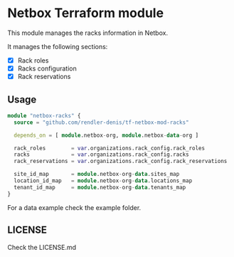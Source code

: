 # Netbox Terraform module

This module manages the racks information in Netbox.

It manages the following sections:

- [x] Rack roles
- [x] Racks configuration
- [x] Rack reservations

## Usage

```terraform
module "netbox-racks" {
  source = "github.com/rendler-denis/tf-netbox-mod-racks"

  depends_on = [ module.netbox-org, module.netbox-data-org ]

  rack_roles        = var.organizations.rack_config.rack_roles
  racks             = var.organizations.rack_config.racks
  rack_reservations = var.organizations.rack_config.rack_reservations

  site_id_map       = module.netbox-org-data.sites_map
  location_id_map   = module.netbox-org-data.locations_map
  tenant_id_map     = module.netbox-org-data.tenants_map
}
```

For a data example check the example folder.

## LICENSE

Check the LICENSE.md

